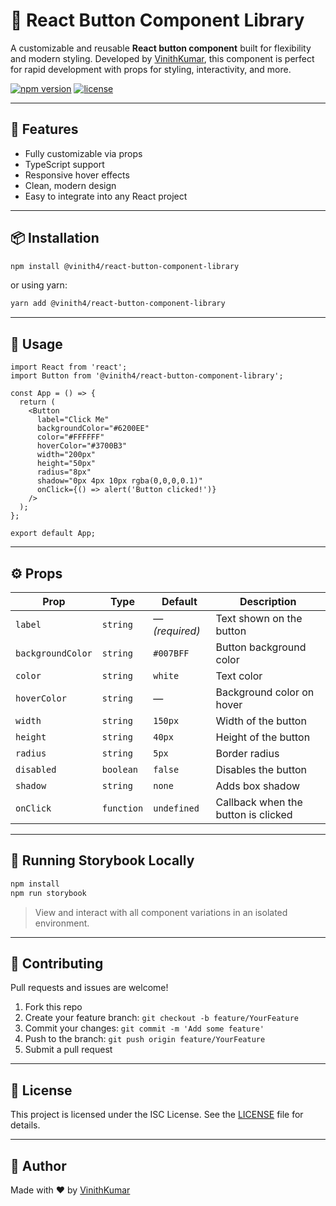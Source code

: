 # 🧩 React Button Component Library

A customizable and reusable **React button component** built for flexibility and modern styling. Developed by [VinithKumar](https://github.com/vinith4), this component is perfect for rapid development with props for styling, interactivity, and more.

[![npm version](https://img.shields.io/npm/v/@vinith4/react-button-component-library)](https://www.npmjs.com/package/@vinith4/react-button-component-library)
[![license](https://img.shields.io/npm/l/@vinith4/react-button-component-library)](LICENSE)

---

## 🚀 Features

- Fully customizable via props  
- TypeScript support  
- Responsive hover effects  
- Clean, modern design  
- Easy to integrate into any React project  

---

## 📦 Installation

```bash
npm install @vinith4/react-button-component-library
```

or using yarn:

```bash
yarn add @vinith4/react-button-component-library
```

---

## 🧠 Usage

```tsx
import React from 'react';
import Button from '@vinith4/react-button-component-library';

const App = () => {
  return (
    <Button
      label="Click Me"
      backgroundColor="#6200EE"
      color="#FFFFFF"
      hoverColor="#3700B3"
      width="200px"
      height="50px"
      radius="8px"
      shadow="0px 4px 10px rgba(0,0,0,0.1)"
      onClick={() => alert('Button clicked!')}
    />
  );
};

export default App;
```

---

## ⚙️ Props

| Prop             | Type       | Default      | Description                                      |
|------------------|------------|--------------|--------------------------------------------------|
| `label`          | `string`   | — *(required)* | Text shown on the button                        |
| `backgroundColor`| `string`   | `#007BFF`     | Button background color                         |
| `color`          | `string`   | `white`       | Text color                                       |
| `hoverColor`     | `string`   | —             | Background color on hover                        |
| `width`          | `string`   | `150px`       | Width of the button                              |
| `height`         | `string`   | `40px`        | Height of the button                             |
| `radius`         | `string`   | `5px`         | Border radius                                    |
| `disabled`       | `boolean`  | `false`       | Disables the button                              |
| `shadow`         | `string`   | `none`        | Adds box shadow                                  |
| `onClick`        | `function` | `undefined`   | Callback when the button is clicked              |

---

## 🧪 Running Storybook Locally

```bash
npm install
npm run storybook
```

> View and interact with all component variations in an isolated environment.

---

## 🤝 Contributing

Pull requests and issues are welcome!

1. Fork this repo  
2. Create your feature branch: `git checkout -b feature/YourFeature`  
3. Commit your changes: `git commit -m 'Add some feature'`  
4. Push to the branch: `git push origin feature/YourFeature`  
5. Submit a pull request  

---

## 📄 License

This project is licensed under the ISC License. See the [LICENSE](LICENSE) file for details.

---

## 🙌 Author

Made with ❤️ by [VinithKumar](https://github.com/vinith4)
